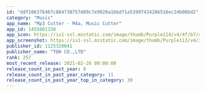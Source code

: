 ```yaml
---
id: "ddf106376467c884738757d89c7e9020a1bbdf1a53997424286516ec24b08bd2"
category: "Music"
app_name: "Mp3 Cutter - M4a, Music Cutter"
app_id: 1455601338
app_icon: https://is1-ssl.mzstatic.com/image/thumb/Purple114/v4/4f/b7/a6/4fb7a6cf-3592-4328-4c30-f00c3d7e2bd8/AppIcon-0-0-1x_U007emarketing-0-0-0-7-0-0-sRGB-0-0-0-GLES2_U002c0-512MB-85-220-0-0.png/1024x1024bb.png
app_screenshot: https://is1-ssl.mzstatic.com/image/thumb/Purple113/v4/33/85/34/33853442-2791-0e67-d514-ae81e7d47588/pr_source.jpg/1242x2688bb.png
publisher_id: 1125320041
publisher_name: "TOH CO.,LTD"
rank: 257
most_recent_release: 2021-02-26 00:00:00
release_count_in_past_year: 0
release_count_in_past_year_category: 11
release_count_in_past_year_top_in_category: 30
---
```

